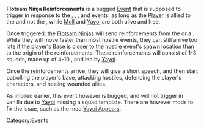 **Flotsam Ninja Reinforcements** is a bugged [Event](Events.md "wikilink")
that is supposed to trigger in response to the [](Holy_Assault.md), [](Holy_Nation_Assault_(Major).md), [](Retribution_of_God.md), and [](Wrath_of_God.md) events, as long as the
[Player](Nameless.md "wikilink") is allied to the [](02%20-%20Projects%20&%20Wikis/Kenshi/Kenshi%20Wiki/Kenshi%20Wiki%20Template/Flotsam_Ninjas.md) and not the [](02%20-%20Projects%20&%20Wikis/Kenshi/Kenshi%20Wiki/Kenshi%20Wiki%20Template/Shek_Kingdom.md), while [Moll](Moll.md "wikilink") and
[Yayoi](Yayoi.md "wikilink") are both alive and free.

Once triggered, the [Flotsam Ninjas](02%20-%20Projects%20&%20Wikis/Kenshi/Kenshi%20Wiki/Kenshi%20Wiki%20Template/Flotsam_Ninjas.md "wikilink") will
send reinforcements from the [](Flotsam_Village.md) or a [](Scout_Post.md). While they will move faster than most
hostile events, they can still arrive too late if the player's
[Base](Guide_to_Building_an_Outpost.md "wikilink") is closer to the hostile
event's spawn location than to the origin of the reinforcements. These
reinforcements will consist of 1-3 squads, made up of 4-10 [](Flotsam_Ninja.md), and led by [Yayoi](Yayoi.md "wikilink").

Once the reinforcements arrive, they will give a short speech, and then
start patrolling the player's base, attacking hostiles, defending the
player's characters, and healing wounded allies.

As implied earlier, this event however is bugged, and will not trigger
in vanilla due to [Yayoi](Yayoi.md "wikilink") missing a squad template.
There are however mods to fix the issue, such as the mod [Yayoi
Appears](https://steamcommunity.com/sharedfiles/filedetails/?id=2841885683).

[Category:Events](Category:Events "wikilink")